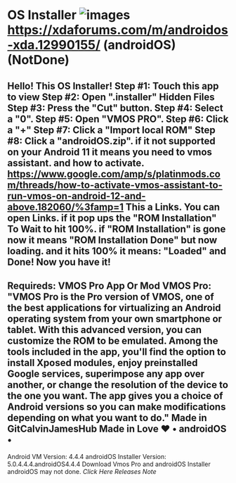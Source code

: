 # OS Installer ![images](https://github.com/user-attachments/assets/ed761295-794a-4b6e-b011-cbee724dbb7f) https://xdaforums.com/m/androidos-xda.12990155/ (androidOS)(NotDone)
Hello! This OS Installer!
Step #1: Touch this app to view
Step #2: Open ".installer" Hidden Files Step #3: Press the "Cut" button.
Step #4: Select a "0".
Step #5: Open "VMOS PRO".
Step #6: Click a "+"
Step #7: Click a "Import local ROM"
Step #8: Click a "androidOS.zip". if it not supported on your Android 11 it means you need to vmos assistant. and how to activate. https://www.google.com/amp/s/platinmods.com/threads/how-to-activate-vmos-assistant-to-run-vmos-on-android-12-and-above.182060/%3famp=1 This a Links. You can open Links. if it pop ups the "ROM Installation" To Wait to hit 100%. if "ROM Installation" is gone now it means "ROM Installation Done" but now loading. and it hits 100% it means: "Loaded" and Done! Now you have it!
-------------------------------
Requireds: VMOS Pro App Or Mod
VMOS Pro: "VMOS Pro is the Pro version of VMOS, one of the best applications for virtualizing an Android operating system from your own smartphone or tablet. With this advanced version, you can customize the ROM to be emulated.
Among the tools included in the app, you'll find the option to install Xposed modules, enjoy preinstalled Google services, superimpose any app over another, or change the resolution of the device to the one you want. The app gives you a choice of Android versions so you can make modifications depending on what you want to do."
Made in GitCalvinJamesHub
Made in Love ❤️
• androidOS •
---------------------------------
Android VM Version: 4.4.4
androidOS Installer Version: 5.0.4.4.4.androidOS4.4.4
Download Vmos Pro and androidOS Installer androidOS may not done.
*Click Here Releases Note*
